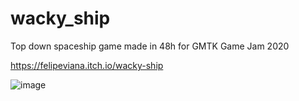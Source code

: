 # wacky_ship
Top down spaceship game made in 48h for GMTK Game Jam 2020

https://felipeviana.itch.io/wacky-ship

![image](https://user-images.githubusercontent.com/1911989/106501168-880d0900-64a1-11eb-96a1-e589ea3adc71.png)
